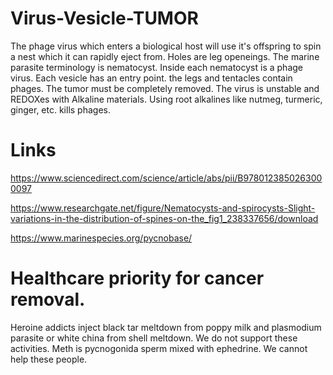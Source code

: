 # Virus-Vesicle-TUMOR
The phage virus which enters a biological host will use it's offspring to spin a nest which it can rapidly eject from. Holes are leg openeings. The marine parasite terminology is nematocyst. Inside each nematocyst is a phage virus. Each vesicle has an entry point. the legs and tentacles contain phages. The tumor must be completely removed. The virus is unstable and REDOXes with Alkaline materials. Using root alkalines like nutmeg, turmeric, ginger, etc. kills phages.

# Links

https://www.sciencedirect.com/science/article/abs/pii/B9780123850263000097

https://www.researchgate.net/figure/Nematocysts-and-spirocysts-Slight-variations-in-the-distribution-of-spines-on-the_fig1_238337656/download

https://www.marinespecies.org/pycnobase/

# Healthcare priority for cancer removal.
Heroine addicts inject black tar meltdown from poppy milk and plasmodium parasite or white china from shell meltdown. We do not support these activities. Meth is pycnogonida sperm mixed with ephedrine. We cannot help these people.
